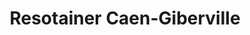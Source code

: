 ---
title: "Resotainer Caen-Giberville"
url: /giberville/resotainer-caen-giberville/
shop: location de stockage
---